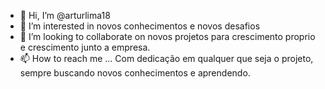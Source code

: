 - 👋 Hi, I’m @arturlima18
- 👀 I’m interested in  novos conhecimentos e novos desafios
- 💞️ I’m looking to collaborate on novos projetos para crescimento proprio e crescimento junto a empresa.
- 📫 How to reach me ...
Com  dedicação em qualquer que seja o projeto, sempre buscando novos  conhecimentos e aprendendo.

<!---
arturlima18/arturlima18 is a ✨ special ✨ repository because its `README.md` (this file) appears on your GitHub profile.
You can click the Preview link to take a look at your changes.
--->
